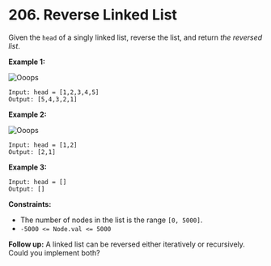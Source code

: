 # 206. Reverse Linked List
Given the `head` of a singly linked list, reverse the list, and return *the reversed list*.

**Example 1:**

![Ooops](https://assets.leetcode.com/uploads/2021/02/19/rev1ex1.jpg)
```
Input: head = [1,2,3,4,5]
Output: [5,4,3,2,1]
```

**Example 2:**

![Ooops](https://assets.leetcode.com/uploads/2021/02/19/rev1ex2.jpg)
```
Input: head = [1,2]
Output: [2,1]
```

**Example 3:**
```
Input: head = []
Output: []
```

**Constraints:**
- The number of nodes in the list is the range `[0, 5000]`.
- `-5000 <= Node.val <= 5000`

**Follow up:** A linked list can be reversed either iteratively or recursively. Could you implement both?
